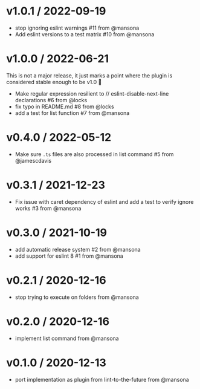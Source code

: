 v1.0.1 / 2022-09-19
==================
* stop ignoring eslint warnings #11 from @mansona
* Add eslint versions to a test matrix #10 from @mansona

v1.0.0 / 2022-06-21
==================
This is not a major release, it just marks a point where the plugin is considered stable enough
to be v1.0 🎉

* Make regular expression resilient to // eslint-disable-next-line declarations #6 from @locks
* fix typo in README.md #8 from @locks
* add a test for list function #7 from @mansona

v0.4.0 / 2022-05-12
==================
* Make sure `.ts` files are also processed in list command #5 from @jamescdavis

v0.3.1 / 2021-12-23
==================
* Fix issue with caret dependency of eslint and add a test to verify ignore works #3 from @mansona

v0.3.0 / 2021-10-19
==================
* add automatic release system #2 from @mansona
* add support for eslint 8 #1 from @mansona

v0.2.1 / 2020-12-16
==================
* stop trying to execute on folders from @mansona

v0.2.0 / 2020-12-16
==================
* implement list command from @mansona

v0.1.0 / 2020-12-13
==================
* port implementation as plugin from lint-to-the-future from @mansona
